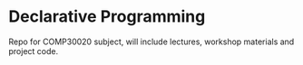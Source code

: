 Declarative Programming
=======================

Repo for COMP30020 subject, will include lectures, workshop materials and project code.

